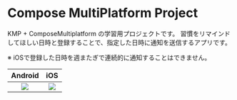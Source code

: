 Compose MultiPlatform Project
==============================

KMP + ComposeMultiplatform の学習用プロジェクトです。
習慣をリマインドしてほしい日時と登録することで、指定した日時に通知を送信するアプリです。

※ iOSで登録した日時を週またぎで連続的に通知することはできません。

|                                           Android                                           |                                             iOS                                             |
|:-------------------------------------------------------------------------------------------:|:-------------------------------------------------------------------------------------------:|
| <img src="https://github.com/user-attachments/assets/7433fb91-8557-43ce-a963-efd9e1bc181b"> | <img src="https://github.com/user-attachments/assets/597a4706-c639-495e-a993-73508102be98"> |
